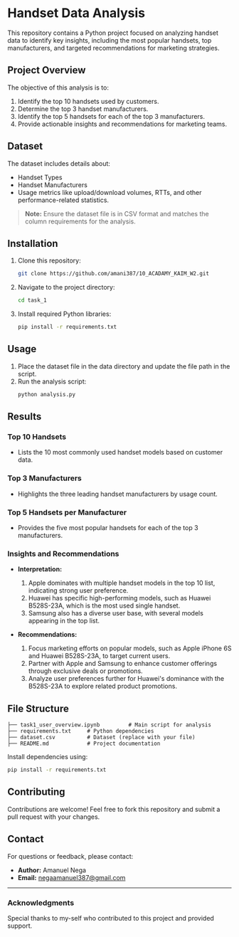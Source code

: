 # Handset Data Analysis

This repository contains a Python project focused on analyzing handset data to identify key insights, including the most popular handsets, top manufacturers, and targeted recommendations for marketing strategies.

## Project Overview

The objective of this analysis is to:

1. Identify the top 10 handsets used by customers.
2. Determine the top 3 handset manufacturers.
3. Identify the top 5 handsets for each of the top 3 manufacturers.
4. Provide actionable insights and recommendations for marketing teams.

## Dataset

The dataset includes details about:
- Handset Types
- Handset Manufacturers
- Usage metrics like upload/download volumes, RTTs, and other performance-related statistics.

> **Note:** Ensure the dataset file is in CSV format and matches the column requirements for the analysis.

## Installation

1. Clone this repository:
   ```bash
   git clone https://github.com/amani387/10_ACADAMY_KAIM_W2.git
   ```

2. Navigate to the project directory:
   ```bash
   cd task_1
   ```

3. Install required Python libraries:
   ```bash
   pip install -r requirements.txt
   ```

## Usage

1. Place the dataset file in the data directory and update the file path in the script.
2. Run the analysis script:
   ```bash
   python analysis.py
   ```

## Results

### Top 10 Handsets
- Lists the 10 most commonly used handset models based on customer data.

### Top 3 Manufacturers
- Highlights the three leading handset manufacturers by usage count.

### Top 5 Handsets per Manufacturer
- Provides the five most popular handsets for each of the top 3 manufacturers.

### Insights and Recommendations
- **Interpretation:**
  1. Apple dominates with multiple handset models in the top 10 list, indicating strong user preference.
  2. Huawei has specific high-performing models, such as Huawei B528S-23A, which is the most used single handset.
  3. Samsung also has a diverse user base, with several models appearing in the top list.

- **Recommendations:**
  1. Focus marketing efforts on popular models, such as Apple iPhone 6S and Huawei B528S-23A, to target current users.
  2. Partner with Apple and Samsung to enhance customer offerings through exclusive deals or promotions.
  3. Analyze user preferences further for Huawei's dominance with the B528S-23A to explore related product promotions.

## File Structure

```
├── task1_user_overview.ipynb         # Main script for analysis
├── requirements.txt     # Python dependencies
├── dataset.csv          # Dataset (replace with your file)
├── README.md            # Project documentation
```

Install dependencies using:
```bash
pip install -r requirements.txt
```


## Contributing

Contributions are welcome! Feel free to fork this repository and submit a pull request with your changes.

## Contact

For questions or feedback, please contact:
- **Author:** Amanuel Nega  
- **Email:** negaamanuel387@gmail.com  

---

### Acknowledgments
Special thanks to my-self who contributed to this project and provided support.
